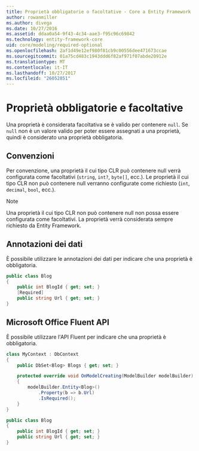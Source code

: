 ```yaml
---
title: Proprietà obbligatorie o facoltative - Core a Entity Framework
author: rowanmiller
ms.author: divega
ms.date: 10/27/2016
ms.assetid: ddaa0a54-9f43-4c34-aae3-f95c96c69842
ms.technology: entity-framework-core
uid: core/modeling/required-optional
ms.openlocfilehash: 2af1d49e12ef980f81cb9c00556dee471673ccae
ms.sourcegitcommit: 01a75cd483c1943ddd6f82af971f07abde20912e
ms.translationtype: MT
ms.contentlocale: it-IT
ms.lasthandoff: 10/27/2017
ms.locfileid: "26052851"
---
```

# <a name="required-and-optional-properties"></a>Proprietà obbligatorie e facoltative

Una proprietà è considerata facoltativa se è valido per contenere `null`. Se `null` non è un valore valido per poter essere assegnati a una proprietà, quindi è considerato una proprietà obbligatoria.

## <a name="conventions"></a>Convenzioni

Per convenzione, una proprietà il cui tipo CLR può contenere null verrà configurata come facoltativi (`string`, `int?`, `byte[]`, ecc.). Le proprietà il cui tipo CLR non può contenere null verranno configurate come richiesto (`int`, `decimal`, `bool`, ecc.).

> [!NOTE]  
> Una proprietà il cui tipo CLR non può contenere null non possa essere configurata come facoltativi. La proprietà verrà considerata sempre richiesto da Entity Framework.

## <a name="data-annotations"></a>Annotazioni dei dati

È possibile utilizzare le annotazioni dei dati per indicare che una proprietà è obbligatoria.

<!-- [!code-csharp[Main](samples/core/Modeling/DataAnnotations/Samples/Required.cs?highlight=4)] -->
``` csharp
public class Blog
{
    public int BlogId { get; set; }
    [Required]
    public string Url { get; set; }
}
```

## <a name="fluent-api"></a>Microsoft Office Fluent API

È possibile utilizzare l'API Fluent per indicare che una proprietà è obbligatoria.

<!-- [!code-csharp[Main](samples/core/Modeling/FluentAPI/Samples/Required.cs?highlight=7,8,9)] -->
``` csharp
class MyContext : DbContext
{
    public DbSet<Blog> Blogs { get; set; }

    protected override void OnModelCreating(ModelBuilder modelBuilder)
    {
        modelBuilder.Entity<Blog>()
            .Property(b => b.Url)
            .IsRequired();
    }
}

public class Blog
{
    public int BlogId { get; set; }
    public string Url { get; set; }
}
```
